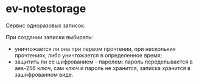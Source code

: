 # ev-notestorage


Сервис одноразовых записок.

При создании записки выбирать:

- уничтожается ли она при первом прочтении, при нескольких прочтениях, либо уничтожается в определенное время;
- защитить ли ее шифрованием - паролем: пароль переделывается в aes-256 ключ, сам ключ и пароль не хранится, записка хранится в зашифрованном виде.
